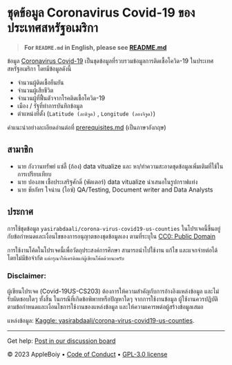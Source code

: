 # ชุดข้อมูล Coronavirus Covid-19 ของประเทศสหรัฐอเมริกา
> **For `README.md` in English, please see [README.md](README.md)**

ข้อมูล [Coronavirus Covid-19](https://www.kaggle.com/datasets/yasirabdaali/corona-virus-covid19-us-counties) เป็นชุดข้อมูลที่รวบรวมข้อมูลการติดเชื้อโควิด-19 ในประเทศสหรัฐอเมริกา โดยมีข้อมูลดังนี้
- จำนวนผู้ติดเชื้อยืนยัน
- จำนวนผู้เสียชีวิต 
- จำนวนผู้ที่ฟื้นตัวจากโรคติดเชื้อโควิด-19
- เมือง / รัฐที่ทำการบันทึกข้อมูล
- ตำแหน่งที่ตั้ง (`Latitude (ละติจูด)` , `Longitude (ลองจิจูด)`)

คำแนะนำอย่างละเอียดอ่านต่อที่ [prerequisites.md](docs/prerequisites.md) (เป็นภาษาอังกฤษ)

## สามาชิก
- นาย กังวานทรัพย์ แซ่ลี้ (ก้อง) data vitualize และ หา/ทำความสะอาดชุดข้อมูลเพิ่มเติมที่ใช้ในการเปรียบเทียบ
- นาย ปองภพ เชื้อประเสริฐศักดิ์ (พัตเตอร์) data vitualize นำเสนอในรูปกราฟแท่ง
- นาย ชัยภัทร ใจน่าน (ไอซ์) QA/Testing, Document writer and Data Analysts
 
## ประกาศ

การใช้ชุดข้อมูล `yasirabdaali/corona-virus-covid19-us-counties` ในโปรเจคนี้ขึ้นอยู่กับข้อกำหนดและเงื่อนไขของการอนุญาตของชุดข้อมูลเอง ตามที่ระบุใน [CC0: Public Domain](https://creativecommons.org/publicdomain/zero/1.0/) 

การใช้งานโค้ดในโปรเจคนี้เพื่อวัตถุประสงค์การศึกษา สามารถนำไปใช้งาน แก้ไข และแจกจ่ายต่อได้โดยไม่มีข้อจำกัด `แต่กรุณาให้เครดิตแก่ผู้เขียนโค้ดด้วยนะครับ`

### Disclaimer:

ผู้เขียนโปรเจค (Covid-19US-CS203) ต้องการให้ความสำคัญกับการอ้างอิงแหล่งข้อมูล และไม่รับผิดชอบใดๆ ทั้งสิ้น ในกรณีที่เกิดข้อพิพาทหรือปัญหาใดๆ จากการใช้งานข้อมูล ผู้ใช้งานควรปฏิบัติตามข้อกำหนดและเงื่อนไขการใช้งานของแหล่งข้อมูล และให้ความเคารพต่อผู้สร้างข้อมูลเสมอ

แหล่งข้อมูล: [Kaggle: yasirabdaali/corona-virus-covid19-us-counties](https://www.kaggle.com/datasets/yasirabdaali/corona-virus-covid19-us-counties).

---
Get help: [Post in our discussion board](https://github.com/AppleBoiy/Covid-19US-CS203/discussions)

&copy; 2023 AppleBoiy &bull; [Code of Conduct](CODE_OF_CONDUCT.md) &bull; [GPL-3.0 license](../LICENSE)
